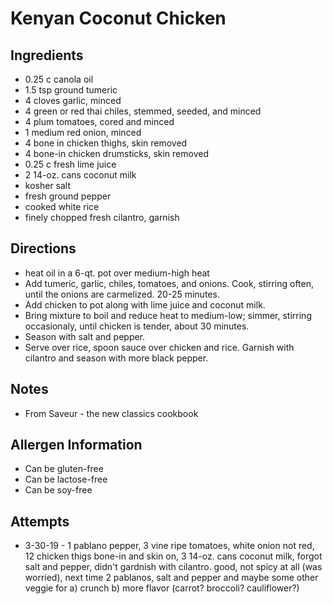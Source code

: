 # Kenyan Coconut Chicken

## Ingredients
* 0.25 c canola oil
* 1.5 tsp ground tumeric
* 4 cloves garlic, minced
* 4 green or red thai chiles, stemmed, seeded, and minced
* 4 plum tomatoes, cored and minced
* 1 medium red onion, minced
* 4 bone in chicken thighs, skin removed
* 4 bone-in chicken drumsticks, skin removed
* 0.25 c fresh lime juice
* 2 14-oz. cans coconut milk
* kosher salt
* fresh ground pepper
* cooked white rice
* finely chopped fresh cilantro, garnish

## Directions
* heat oil in a 6-qt. pot over medium-high heat
* Add tumeric, garlic, chiles, tomatoes, and onions. Cook, stirring often, until the onions are carmelized. 20-25 minutes.
* Add chicken to pot along with lime juice and coconut milk.
* Bring mixture to boil and reduce heat to medium-low; simmer, stirring occasionaly, until chicken is tender, about 30 minutes.
* Season with salt and pepper.
* Serve over rice, spoon sauce over chicken and rice. Garnish with cilantro and season with more black pepper.

## Notes
* From Saveur - the new classics cookbook

## Allergen Information
* Can be gluten-free
* Can be lactose-free
* Can be soy-free

## Attempts
* 3-30-19 - 1 pablano pepper, 3 vine ripe tomatoes, white onion not red, 12 chicken thigs bone-in and skin on,  3 14-oz. cans coconut milk, forgot salt and pepper, didn't gardnish with cilantro. good, not spicy at all (was worried), next time 2 pablanos, salt and pepper and maybe some other veggie for a) crunch b) more flavor (carrot? broccoli? cauliflower?)
